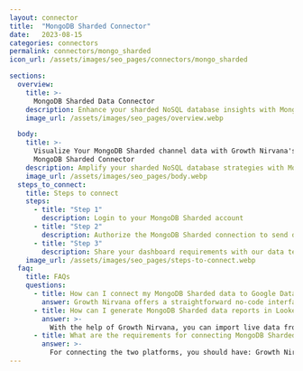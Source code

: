 ```yaml
---
layout: connector
title:  "MongoDB Sharded Connector"
date:   2023-08-15
categories: connectors
permalink: connectors/mongo_sharded
icon_url: /assets/images/seo_pages/connectors/mongo_sharded

sections:
  overview:
    title: >-
      MongoDB Sharded Data Connector
    description: Enhance your sharded NoSQL database insights with MongoDB Sharded integration. Seamlessly merge sharded MongoDB database data with Looker Studio's analytical capabilities, unlocking insights that shape database performance, optimization strategies, and operational excellence.
    image_url: /assets/images/seo_pages/overview.webp

  body:
    title: >-
      Visualize Your MongoDB Sharded channel data with Growth Nirvana's
      MongoDB Sharded Connector
    description: Amplify your sharded NoSQL database strategies with MongoDB Sharded insights integrated into Looker Studio.
    image_url: /assets/images/seo_pages/body.webp
  steps_to_connect:
    title: Steps to connect
    steps:
      - title: "Step 1"
        description: Login to your MongoDB Sharded account
      - title: "Step 2"
        description: Authorize the MongoDB Sharded connection to send data to Growth Nirvana
      - title: "Step 3"
        description: Share your dashboard requirements with our data team. We will build the report for you.
    image_url: /assets/images/seo_pages/steps-to-connect.webp
  faq:
    title: FAQs
    questions:
      - title: How can I connect my MongoDB Sharded data to Google Data Studio/Looker Studio?
        answer: Growth Nirvana offers a straightforward no-code interface to connect to MongoDB Sharded data sources.
      - title: How can I generate MongoDB Sharded data reports in Looker Studio?
        answer: >-
          With the help of Growth Nirvana, you can import live data from MongoDB Sharded into Looker Studio. These data can be viewed in charts, tables, and dashboards to generate branded reports that can be shared instantly.
      - title: What are the requirements for connecting MongoDB Sharded and Looker Studio?
        answer: >-
          For connecting the two platforms, you should have: Growth Nirvana Account and MongoDB Sharded Ads Account
---
```

